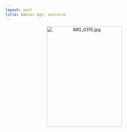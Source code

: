 ```yaml
---
layout: post
title: Babies &gt; unicorns
---
```

<div style="text-align:center;"><img src="http://cestari.files.wordpress.com/2009/11/img_03151.jpg" alt="IMG_0315.jpg" border="0" width="240" height="320" /></div>
      
